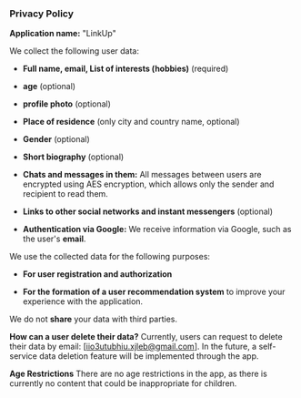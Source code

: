 ### **Privacy Policy**

**Application name:** "LinkUp"

We collect the following user data:

- **Full name, email, List of interests (hobbies)** (required)

- **age** (optional)

- **profile photo** (optional)

- **Place of residence** (only city and country name, optional)

- **Gender** (optional)

- **Short biography** (optional)

- **Chats and messages in them:** All messages between users are encrypted using AES encryption, which allows only the sender and recipient to read them.

- **Links to other social networks and instant messengers** (optional)

- **Authentication via Google:** We receive information via Google, such as the user's **email**.

We use the collected data for the following purposes:

- **For user registration and authorization**

- **For the formation of a user recommendation system** to improve your experience with the application.

We do not **share** your data with third parties.

**How ​​can a user delete their data?**
Currently, users can request to delete their data by email: [iio3utubhiu.xjleb@gmail.com]. In the future, a self-service data deletion feature will be implemented through the app.

**Age Restrictions**
There are no age restrictions in the app, as there is currently no content that could be inappropriate for children.